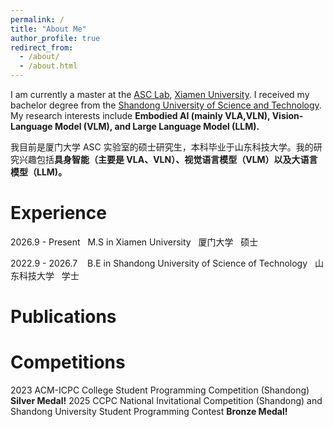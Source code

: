 ```yaml
---
permalink: /
title: "About Me"
author_profile: true
redirect_from: 
  - /about/
  - /about.html
---
```


I am currently a master at the [ASC Lab](https://asc.xmu.edu.cn/), [Xiamen University](https://www.xmu.edu.cn/). I received my bachelor degree from the [Shandong University of Science and Technology](https://www.sdust.edu.cn/). My research interests include **Embodied AI (mainly VLA,VLN), Vision-Language Model (VLM), and Large Language Model (LLM).**

我目前是厦门大学 ASC 实验室的硕士研究生，本科毕业于山东科技大学。我的研究兴趣包括**具身智能（主要是 VLA、VLN）、视觉语言模型（VLM）以及大语言模型（LLM)。**

Experience
======
2026.9 - Present&nbsp;&nbsp;&nbsp;M.S in Xiamen University&nbsp;&nbsp;&nbsp;厦门大学&nbsp;&nbsp;&nbsp;硕士

2022.9 - 2026.7 &nbsp;&nbsp;&nbsp;B.E in Shandong University of Science of Technology&nbsp;&nbsp;&nbsp;山东科技大学&nbsp;&nbsp;&nbsp;学士
 
Publications
======

Competitions
======
2023 ACM-ICPC College Student Programming Competition (Shandong) **Silver Medal!**
2025 CCPC National Invitational Competition (Shandong) and Shandong University Student Programming Contest **Bronze Medal!**
